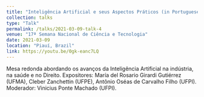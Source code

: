 ```yaml
---
title: "Inteligência Artificial e seus Aspectos Práticos (in Portuguese)."
collection: talks
type: "Talk"
permalink: /talks/2021-03-09-talk-4
venue: "17ª Semana Nacional de Ciência e Tecnologia"
date: 2021-03-09
location: "Piauí, Brazil"
link: https://youtu.be/0gk-eanc7LQ
---
```


Mesa redonda abordando os avanços da Inteligência Artificial na indústria, na saúde e no Direito. Expositores: María del Rosario Girardi Gutiérrez (UFMA), Cleber Zanchettin (UFPE), Antônio Oséas de Carvalho Filho (UFPI). Moderador: Vinicius Ponte Machado (UFPI).